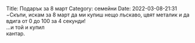 Title: Подарък за 8 март
Category: семейни
Date: 2022-03-08-21:31
&minus;Скъпи, искам за 8 март да ми купиш нещо лъскаво, цвят металик и да вдига от 0 до 100 за 4 секунди!  
...и той и купил  
кантар.